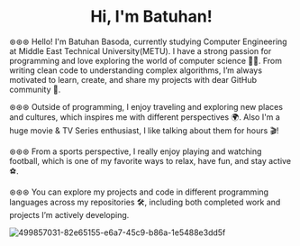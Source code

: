 <h1 align="center">Hi, I'm Batuhan!</h1>


⊛⊛⊛ Hello! I'm Batuhan Basoda, currently studying Computer Engineering at Middle East Technical University(METU). I have a strong passion for programming and love exploring the world of computer science 🧑‍💻. From writing clean code to understanding complex algorithms, I’m always motivated to learn, create, and share my projects with dear GitHub community 🐙.  

⊛⊛⊛  Outside of programming, I enjoy traveling and exploring new places and cultures, which inspires me with different perspectives 🌍. Also I'm a huge movie & TV Series enthusiast, I like talking about them for hours 🎬!

⊛⊛⊛  From a sports perspective, I really enjoy playing and watching football, which is one of my favorite ways to relax, have fun, and stay active ⚽. 

⊛⊛⊛  You can explore my projects and code in different programming languages across my repositories 🛠️, including both completed work and projects I’m actively developing. 




![499857031-82e65155-e6a7-45c9-b86a-1e5488e3dd5f](https://github.com/user-attachments/assets/8439ac74-2f60-49c0-a2ad-089aaa39130c)

